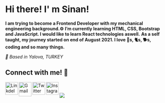 # Hi there! I' m Sinan! #

**I am trying to become a Frontend Developer with my mechanical engineering background.⚙️**
**I’m currently learning HTML, CSS, Bootstrap and JavaScript. I would like to learn React technologies aswell.**
**As a self taught, my journey started on end of August 2021. I love 🚗s, 🐈s, 🐕s, coding and so many things.**

*📍 Based in Yalova, TURKEY*

## Connect with me! :wave: ##

 <a target="_blank" href="https://www.linkedin.com/in/sinansk/"><img align="left" alt="LinkdeIN" height="40px" width="40px" src="https://raw.githubusercontent.com/rahulbanerjee26/githubAboutMeGenerator/main/icons/linked-in-alt.svg" /></a><a target="_blank" href="mailto:sinan.sk@outlook.com.tr"><img align="left" alt="Gmail" height="45px" width="40px" src="https://img.icons8.com/fluency/48/000000/email-open.png" /></a><a target="_blank" href="https://twitter.com/SinanSIK"><img align="left" alt="Twitter" height="40px" width="40px" src="https://raw.githubusercontent.com/rahulbanerjee26/githubAboutMeGenerator/main/icons/twitter.svg" /></a><a target="_blank" href="https://www.instagram.com/sinan__sk/"><img align="left" alt="Instagram" height="40px" width="40px" src="https://raw.githubusercontent.com/rahulbanerjee26/githubAboutMeGenerator/main/icons/instagram.svg" /></a><br>
<br>
![](https://komarev.com/ghpvc/?username=sinansk&color=199BE2&label=VISITORS)

















